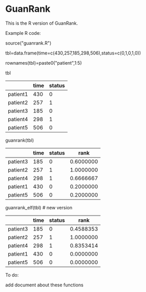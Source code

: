 # GuanRank

This is the R version of GuanRank.

Example R code:

source("guanrank.R")

tbl=data.frame(time=c(430,257,185,298,506),status=c(0,1,0,1,0))

rownames(tbl)=paste0("patient",1:5)

tbl

|          | time | status |
| -------- | ---- | ------ |
| patient1 |  430 |      0 |
| patient2 |  257 |      1 |
| patient3 |  185 |      0 |
| patient4 |  298 |      1 |
| patient5 |  506 |      0 |

guanrank(tbl)

|          | time | status |      rank | 
| -------- | ---- | ------ | --------- |
| patient3 |  185 |      0 | 0.6000000 |
| patient2 |  257 |      1 | 1.0000000 |
| patient4 |  298 |      1 | 0.6666667 |
| patient1 |  430 |      0 | 0.2000000 |
| patient5 |  506 |      0 | 0.2000000 |

guanrank_elf(tbl) # new version

|          | time | status |      rank |
| -------- | ---- | ------ | --------- |
| patient3 |  185 |      0 | 0.4588353 |
| patient2 |  257 |      1 | 1.0000000 |
| patient4 |  298 |      1 | 0.8353414 |
| patient1 |  430 |      0 | 0.0000000 |
| patient5 |  506 |      0 | 0.0000000 |


To do:

add document about these functions


